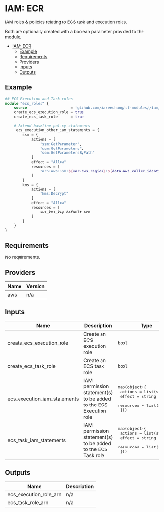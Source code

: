 # IAM: ECR

IAM roles & policies relating to ECS task and execution roles.

Both are optionally created with a boolean parameter provided to the module. 

- [IAM: ECR](#iam-ecr)
  - [Example](#example)
  - [Requirements](#requirements)
  - [Providers](#providers)
  - [Inputs](#inputs)
  - [Outputs](#outputs)

## Example

```tf
## ECS Execution and Task roles
module "ecs_roles" {
    source                    = "github.com/Jareechang/tf-modules//iam/ecs?ref=v1.0.7"
    create_ecs_execution_role = true
    create_ecs_task_role      = true

    # Extend baseline policy statements
     ecs_execution_other_iam_statements = {
        ssm = {
            actions = [
                "ssm:GetParameter",
                "ssm:GetParameters",
                "ssm:GetParametersByPath"
            ]
            effect = "Allow"
            resources = [
                "arn:aws:ssm:${var.aws_region}:${data.aws_caller_identity.current.account_id}:parameter/web/${var.name}/*"
            ]
        }
        kms = {
            actions = [
                "kms:Decrypt"
            ]
            effect = "Allow"
            resources = [
                aws_kms_key.default.arn
            ]
        }
    }
}
```

## Requirements

No requirements.

## Providers

| Name | Version |
|------|---------|
| aws | n/a |

## Inputs

| Name | Description | Type | Default | Required |
|------|-------------|------|---------|:--------:|
| create\_ecs\_execution\_role | Create an ECS execution role | `bool` | n/a | yes |
| create\_ecs\_task\_role | Create an ECS task role | `bool` | n/a | yes |
| ecs\_execution\_iam\_statements | IAM permission statement(s) to be added to the ECS Execution role | <pre>map(object({<br>    actions   = list(string)<br>    effect    = string<br>    resources = list(string)<br>  }))</pre> | `null` | no |
| ecs\_task\_iam\_statements | IAM permission statement(s) to be added to the ECS Task role | <pre>map(object({<br>    actions   = list(string)<br>    effect    = string<br>    resources = list(string)<br>  }))</pre> | `null` | no |

## Outputs

| Name | Description |
|------|-------------|
| ecs\_execution\_role\_arn | n/a |
| ecs\_task\_role\_arn | n/a |
